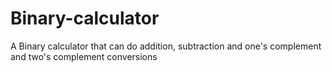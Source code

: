 # Binary-calculator
A Binary calculator that can do addition, subtraction and one's complement and two's complement conversions
